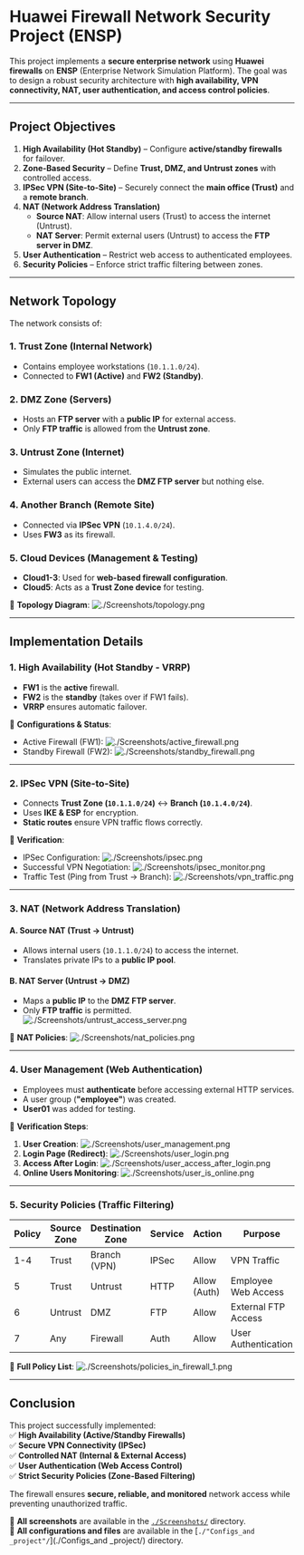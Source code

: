 # **Huawei Firewall Network Security Project (ENSP)**  

This project implements a **secure enterprise network** using **Huawei firewalls** on **ENSP** (Enterprise Network Simulation Platform). The goal was to design a robust security architecture with **high availability, VPN connectivity, NAT, user authentication, and access control policies**.  

---

## **Project Objectives**  
1. **High Availability (Hot Standby)** – Configure **active/standby firewalls** for failover.  
2. **Zone-Based Security** – Define **Trust, DMZ, and Untrust zones** with controlled access.  
3. **IPSec VPN (Site-to-Site)** – Securely connect the **main office (Trust)** and a **remote branch**.  
4. **NAT (Network Address Translation)**  
   - **Source NAT**: Allow internal users (Trust) to access the internet (Untrust).  
   - **NAT Server**: Permit external users (Untrust) to access the **FTP server in DMZ**.  
5. **User Authentication** – Restrict web access to authenticated employees.  
6. **Security Policies** – Enforce strict traffic filtering between zones.  

---

## **Network Topology**  
The network consists of:  

### **1. Trust Zone (Internal Network)**  
- Contains employee workstations (`10.1.1.0/24`).  
- Connected to **FW1 (Active)** and **FW2 (Standby)**.  

### **2. DMZ Zone (Servers)**  
- Hosts an **FTP server** with a **public IP** for external access.  
- Only **FTP traffic** is allowed from the **Untrust zone**.  

### **3. Untrust Zone (Internet)**  
- Simulates the public internet.  
- External users can access the **DMZ FTP server** but nothing else.  

### **4. Another Branch (Remote Site)**  
- Connected via **IPSec VPN** (`10.1.4.0/24`).  
- Uses **FW3** as its firewall.  

### **5. Cloud Devices (Management & Testing)**  
- **Cloud1-3**: Used for **web-based firewall configuration**.  
- **Cloud5**: Acts as a **Trust Zone device** for testing.  

📌 **Topology Diagram**: ![`./Screenshots/topology.png`](./Screenshots/topology.png)  

---

## **Implementation Details**  

### **1. High Availability (Hot Standby - VRRP)**  
- **FW1** is the **active** firewall.  
- **FW2** is the **standby** (takes over if FW1 fails).  
- **VRRP** ensures automatic failover.  

📌 **Configurations & Status**:  
- Active Firewall (FW1): ![`./Screenshots/active_firewall.png`](./Screenshots/active_firewall.png)  
- Standby Firewall (FW2): ![`./Screenshots/standby_firewall.png`](./Screenshots/standby_firewall.png)  

---

### **2. IPSec VPN (Site-to-Site)**  
- Connects **Trust Zone (`10.1.1.0/24`)** ↔ **Branch (`10.1.4.0/24`)**.  
- Uses **IKE & ESP** for encryption.  
- **Static routes** ensure VPN traffic flows correctly.  

📌 **Verification**:  
- IPSec Configuration: ![`./Screenshots/ipsec.png`](./Screenshots/ipsec.png)  
- Successful VPN Negotiation: ![`./Screenshots/ipsec_monitor.png`](./Screenshots/ipsec_monitor.png)  
- Traffic Test (Ping from Trust → Branch): ![`./Screenshots/vpn_traffic.png`](./Screenshots/vpn_traffic.png)  

---

### **3. NAT (Network Address Translation)**  
#### **A. Source NAT (Trust → Untrust)**  
- Allows internal users (`10.1.1.0/24`) to access the internet.  
- Translates private IPs to a **public IP pool**.  

#### **B. NAT Server (Untrust → DMZ)**  
- Maps a **public IP** to the **DMZ FTP server**.  
- Only **FTP traffic** is permitted.  
 ![`./Screenshots/untrust_access_server.png`](./Screenshots/untrust_access_server.png)

📌 **NAT Policies**: ![`./Screenshots/nat_policies.png`](./Screenshots/nat_policies.png)  

---

### **4. User Management (Web Authentication)**  
- Employees must **authenticate** before accessing external HTTP services.  
- A user group (**"employee"**) was created.  
- **User01** was added for testing.  

📌 **Verification Steps**:  
1. **User Creation**: ![`./Screenshots/user_management.png`](./Screenshots/user_management.png)  
2. **Login Page (Redirect)**: ![`./Screenshots/user_login.png`](./Screenshots/user_login.png)  
3. **Access After Login**:
 ![`./Screenshots/user_access_after_login.png`](./Screenshots/user_access_after_login.png)  
4. **Online Users Monitoring**: ![`./Screenshots/user_is_online.png`](./Screenshots/user_is_online.png)  

---

### **5. Security Policies (Traffic Filtering)**  
| Policy | Source Zone | Destination Zone | Service | Action | Purpose |
|--------|-------------|------------------|---------|--------|---------|
| 1-4    | Trust       | Branch (VPN)     | IPSec   | Allow  | VPN Traffic |
| 5      | Trust       | Untrust          | HTTP    | Allow (Auth) | Employee Web Access |
| 6      | Untrust     | DMZ              | FTP     | Allow  | External FTP Access |
| 7      | Any         | Firewall         | Auth    | Allow  | User Authentication |

📌 **Full Policy List**: ![`./Screenshots/policies_in_firewall_1.png`](./Screenshots/policies_in_firewall_1.png)  

---

## **Conclusion**  
This project successfully implemented:  
✅ **High Availability (Active/Standby Firewalls)**  
✅ **Secure VPN Connectivity (IPSec)**  
✅ **Controlled NAT (Internal & External Access)**  
✅ **User Authentication (Web Access Control)**  
✅ **Strict Security Policies (Zone-Based Filtering)**  

The firewall ensures **secure, reliable, and monitored** network access while preventing unauthorized traffic.  

📂 **All screenshots** are available in the [`./Screenshots/`](./Screenshots/) directory.  
📂 **All configurations and files** are available in the [`./"Configs_and _project"/`](./Configs_and _project/) directory. 
